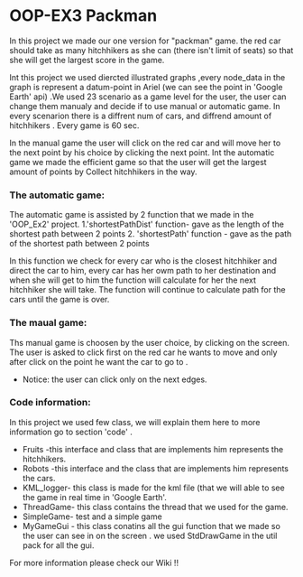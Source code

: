 # OOP-EX3 Packman

In this project we made our one version for "packman" game. the red car should take as many hitchhikers as she can (there isn't 
limit of seats) so that she will get the largest score in the game.

Int this project we used diercted illustrated graphs ,every node_data in the graph is represent a datum-point in Ariel (we can see 
the point in 'Google Earth' api) .We used 23 scenario as a game level for the user, the user can change them manualy and decide if to use
manual or automatic game. In every scenarion there is a diffrent num of cars, and diffrend amount of hitchhikers . Every game is 60 sec.

In the manual game the user will click on the red car and will move her to the next point by his choice by clicking the next point. 
Int the automatic game we made the efficient game so that the user will get the largest amount of points by Collect hitchhikers in the way.

### The automatic game:
The automatic game is assisted by 2 function that we made in the 'OOP_Ex2' project.
1.'shortestPathDist' function- gave as the length of the shortest path  between 2 points 
2. 'shortestPath' function  - gave as the path of the shortest path between 2 points 

In this function we check for every car who is the closest hitchhiker and direct the car to him, every car has her owm path to her 
destination and when she will get to him the function will calculate for her the next hitchhiker she will take. The function will
continue to calculate path for the cars until the game is over.

### The maual game:
Ths manual game is choosen by the user choice, by clicking on the screen. The user is asked to click first on the red car he wants to move 
and only after click on the point he want the car to go to .
* Notice: the user can click only on the next edges.

### Code information:
In this project we used few class, we will explain them here to more information go to section 'code' . 
* Fruits -this interface and class that are implements him represents the hitchhikers.
* Robots -this interface and the class that are implements him represents the cars. 
* KML_logger- this class is made for the kml file (that we will able to see the game in real time in 'Google Earth'.
* ThreadGame- this class contains the thread that we used for the game. 
* SimpleGame- test and a simple game 
* MyGameGui - this class conatins all the gui function that we made so the user can see in on the screen . we used StdDrawGame in 
the util pack for all the gui. 

For more information please check our Wiki !!
